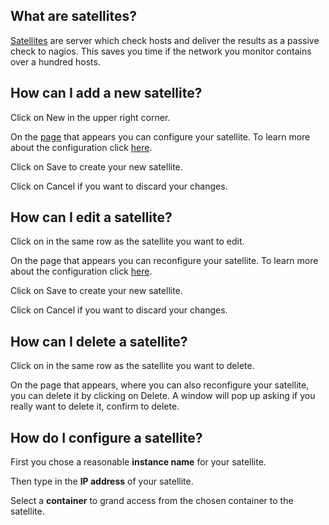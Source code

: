 [//]: # (Links)
[Satellites]: /distribute_module/satellites "Satellites"
[configure]: #configure "Configure your satellites"
[adding]: /distribute_module/satellites/add (add a new satellite)

[//]: # (Pictures)

[//]: # (Content)

## What are satellites?

[Satellites] are server which check hosts and deliver the results as a passive check to nagios. This saves you time if the network you monitor contains over a hundred hosts.

## How can I add a new satellite?

Click on
<a class="btn btn-xs btn-success"><i class="fa fa-plus"></i> New</a>
in the upper right corner.

On the [page][adding] that appears you can configure your satellite.
To learn more about the configuration click [here][configure].

Click on <a class="btn btn-xs btn-primary">Save</a> to create your new satellite.

Click on <a class="btn btn-xs btn-default">Cancel</a> if you want to discard your changes.

## How can I edit a satellite?

Click on
<i class="fa fa-gear fa-lg txt-color-teal list-edit"></i>
in the same row as the satellite you want to edit.

On the page that appears you can reconfigure your satellite.
To learn more about the configuration click [here][configure].

Click on <a class="btn btn-xs btn-primary">Save</a> to create your new satellite.

Click on <a class="btn btn-xs btn-default">Cancel</a> if you want to discard your changes.

## How can I delete a satellite?

Click on
<i class="fa fa-gear fa-lg txt-color-teal list-edit"></i>
in the same row as the satellite you want to delete.

On the page that appears, where you can also reconfigure your satellite,
you can delete it by clicking on
<a class="btn btn-danger btn-xs"><i class="fa fa-trash-o"></i> Delete</a>.
A window will pop up asking if you really want to delete it,
confirm to delete.

## How do I configure a satellite? <span id="configure"></span>

First you chose a reasonable **instance name** for your satellite.

Then type in the **IP address** of your satellite.

Select a **container** to grand access from the chosen container to the satellite.

